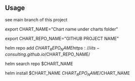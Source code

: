 ## Usage

see main branch of this project

export CHART_NAME="Chart name under charts folder"

export CHART_REPO_NAME="GITHUB PROJECT NAME"

helm repo add $CHART_REPO_NAME https://iits-consulting.github.io/$CHART_REPO_NAME/

helm search repo $CHART_NAME

helm install $CHART_NAME $CHART_REPO_NAME/$CHART_NAME
